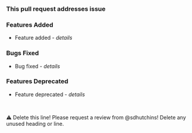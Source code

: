 ### This pull request addresses issue #

### Features Added
- Feature added - *details*

### Bugs Fixed
- Bug fixed - *details*

### Features Deprecated
- Feature deprecated - *details*
<br>

:warning: Delete this line! Please request a review from @sdhutchins! Delete any unused heading or line.
